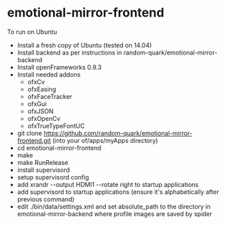 # emotional-mirror-frontend

To run on Ubuntu

* Install a fresh copy of Ubuntu (tested on 14.04)
* Install backend as per instructions in random-quark/emotional-mirror-backend
* Install openFrameworks 0.9.3
* Install needed addons
  * ofxCv
  * ofxEasing
  * ofxFaceTracker
  * ofxGui
  * ofxJSON
  * ofxOpenCv
  * ofxTrueTypeFontUC
* git clone https://github.com/random-quark/emotional-mirror-frontend.git (into your of/apps/myApps directory)
* cd emotional-mirror-frontend
* make
* make RunRelease
* install supervisord
* setup supervisord config
* add xrandr --output HDMI1 --rotate right to startup applications
* add supervisord to startup applications (ensure it's alphabetically after previous command)
* edit ./bin/data/settings.xml and set absolute_path to the directory in emotional-mirror-backend where profile images are saved by spider
